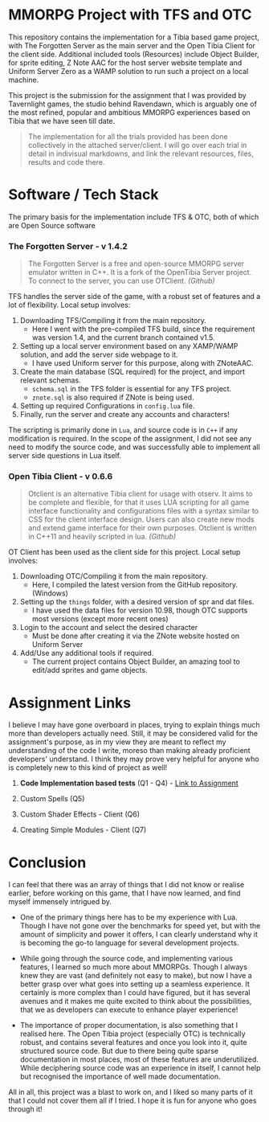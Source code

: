 # MMORPG Project with TFS and OTC

This repository contains the implementation for a Tibia based game project, with The Forgotten Server as the main server and the Open Tibia Client for the client side. Additional included tools (Resources) include Object Builder, for sprite editing, Z Note AAC for the host server website template and Uniform Server Zero as a WAMP solution to run such a project on a local machine.

This project is the submission for the assignment that I was provided by Tavernlight games, the studio behind Ravendawn, which is arguably one of the most refined, popular and ambitious MMORPG experiences based on Tibia that we have seen till date.

> The implementation for all the trials provided has been done collectively in the attached server/client. I will go over each trial in detail in indivisual markdowns, and link the relevant resources, files, results and code there.

# Software / Tech Stack

The primary basis for the implementation include TFS & OTC, both of which are Open Source software

### The Forgotten Server - v 1.4.2

> The Forgotten Server is a free and open-source MMORPG server emulator written in C++. It is a fork of the OpenTibia Server project. To connect to the server, you can use OTClient. _(Github)_

TFS handles the server side of the game, with a robust set of features and a lot of flexibility.
Local setup involves:

1. Downloading TFS/Compiling it from the main repository.
   - Here I went with the pre-compiled TFS build, since the requirement was version 1.4, and the current branch contained v1.5.
2. Setting up a local server environment based on any XAMP/WAMP solution, and add the server side webpage to it.
   - I have used Uniform server for this purpose, along with ZNoteAAC.
3. Create the main database (SQL required) for the project, and import relevant schemas.
   - `schema.sql` in the TFS folder is essential for any TFS project.
   - `znote.sql` is also required if ZNote is being used.
4. Setting up required Configurations in `config.lua` file.
5. Finally, run the server and create any accounts and characters!

The scripting is primarily done in `Lua`, and source code is in `C++` if any modification is required. In the scope of the assignment, I did not see any need to modify the source code, and was successfully able to implement all server side questions in Lua itself.

### Open Tibia Client - v 0.6.6

> Otclient is an alternative Tibia client for usage with otserv. It aims to be complete and flexible, for that it uses LUA scripting for all game interface functionality and configurations files with a syntax similar to CSS for the client interface design. Users can also create new mods and extend game interface for their own purposes. Otclient is written in C++11 and heavily scripted in lua. _(Github)_

OT Client has been used as the client side for this project.
Local setup involves:

1. Downloading OTC/Compiling it from the main repository.
   - Here, I compiled the latest version from the GitHub repository. (Windows)
2. Setting up the `things` folder, with a desired version of spr and dat files.
   - I have used the data files for version 10.98, though OTC supports most versions (except more recent ones)
3. Login to the account and select the desired character
   - Must be done after creating it via the ZNote website hosted on Uniform Server
4. Add/Use any additional tools if required.
   - The current project contains Object Builder, an amazing tool to edit/add sprites and game objects.

# Assignment Links

I believe I may have gone overboard in places, trying to explain things much more than developers actually need. Still, it may be considered valid for the assignment's purpose, as in my view they are meant to reflect my understanding of the code I write, moreso than making already proficient developers' understand. I think they may prove very helpful for anyone who is completely new to this kind of project as well!

1. **Code Implementation based tests** (Q1 - Q4) - [Link to Assignment](https://github.com/PrateekTh/TFS-OTC-Implementation/blob/main/assignments/questions.md)

2. Custom Spells (Q5)
3. Custom Shader Effects - Client (Q6)
4. Creating Simple Modules - Client (Q7)

# Conclusion

I can feel that there was an array of things that I did not know or realise earlier, before working on this game, that I have now learned, and find myself immensely intrigued by.

- One of the primary things here has to be my experience with Lua. Though I have not gone over the benchmarks for speed yet, but with the amount of simplicity and power it offers, I can clearly understand why it is becoming the go-to language for several development projects.

- While going through the source code, and implementing various features, I learned so much more about MMORPGs. Though I always knew they are vast (and definitely not easy to make), but now I have a better grasp over what goes into setting up a seamless experience. It certainly is more complex than I could have figured, but it has several avenues and it makes me quite excited to think about the possibilities, that we as developers can execute to enhance player experience!

- The importance of proper documentation, is also something that I realised here. The Open Tibia project (especially OTC) is technically robust, and contains several features and once you look into it, quite structured source code. But due to there being quite sparse documentation in most places, most of these features are underutilized. While deciphering source code was an experience in itself, I cannot help but recognised the importance of well made documentation.

All in all, this project was a blast to work on, and I liked so many parts of it that I could not cover them all if I tried. I hope it is fun for anyone who goes through it!
